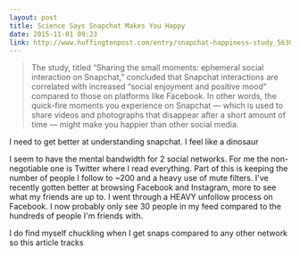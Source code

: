 ```yaml
---
layout: post
title: Science Says Snapchat Makes You Happy
date: 2015-11-01 09:23
link: http://www.huffingtonpost.com/entry/snapchat-happiness-study_5630c8cae4b06317991026b8
---
```


> The study, titled “Sharing the small moments: ephemeral social interaction on Snapchat,” concluded that Snapchat interactions are correlated with increased “social enjoyment and positive mood” compared to those on platforms like Facebook. In other words, the quick-fire moments you experience on Snapchat — which is used to share videos and photographs that disappear after a short amount of time — might make you happier than other social media.

I need to get better at understanding snapchat. I feel like a dinosaur

I seem to have the mental bandwidth for 2 social networks. For me the non-negotiable one is Twitter where I read everything. Part of this is keeping the number of people I follow to ~200 and a heavy use of mute filters. I've recently gotten better at browsing Facebook and Instagram, more to see what my friends are up to. I went through a HEAVY unfollow process on Facebook. I now probably only see 30 people in my feed compared to the hundreds of people I'm friends with. 

I do find myself chuckling when I get snaps compared to any other network  so this article tracks